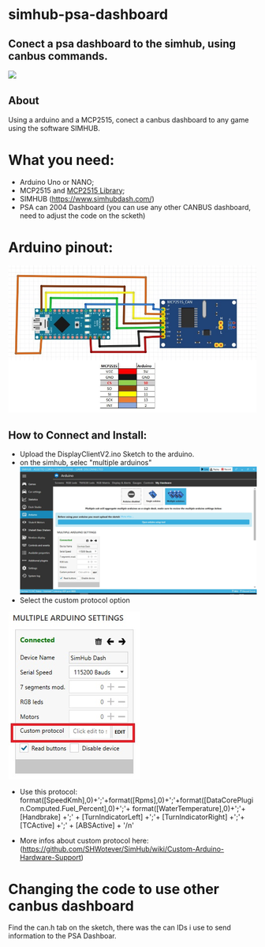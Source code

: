 # simhub-psa-dashboard
Conect a psa dashboard to the simhub, using canbus commands.
-

[![](https://img.youtube.com/vi/HzO3Sn_I2l4/0.jpg)](https://www.youtube.com/watch?v=HzO3Sn_I2l4)

## About
Using a arduino and a MCP2515, conect a canbus dashboard to any game using the software SIMHUB.

# What you need:

- Arduino Uno or NANO;
- MCP2515 and [MCP2515 Library](https://github.com/autowp/arduino-mcp2515);
- SIMHUB (https://www.simhubdash.com/)
- PSA can 2004 Dashboard (you can use any other CANBUS dashboard, need to adjust the code on the scketh)

# Arduino pinout:
![arduino pinout](https://github.com/fmiglior/simhub-psa-dashboard/blob/main/images/Pinagem%20Arduino.jpg)

## How to Connect and Install:
- Upload the DisplayClientV2.ino Sketch to the arduino. 
- on the simhub, selec "multiple arduinos"
![simhub](https://github.com/fmiglior/simhub-psa-dashboard/blob/main/images/simhub.jpg)
- Select the custom protocol option

![custom protocol](https://github.com/fmiglior/simhub-psa-dashboard/blob/main/images/Custom%20protocol.jpg)
- Use this protocol:
format([SpeedKmh],0)+';'+format([Rpms],0)+';'+format([DataCorePlugin.Computed.Fuel_Percent],0)+';'+ format([WaterTemperature],0)+';'+ [Handbrake] +';' + [TurnIndicatorLeft] +';'+ [TurnIndicatorRight]  +';'+ [TCActive] +';' + [ABSActive] + '/n'

- More infos about custom protocol here: (https://github.com/SHWotever/SimHub/wiki/Custom-Arduino-Hardware-Support)


# Changing the code to use other canbus dashboard
Find the can.h tab on the sketch, there was the can IDs i use to send information to the PSA Dashboar.





